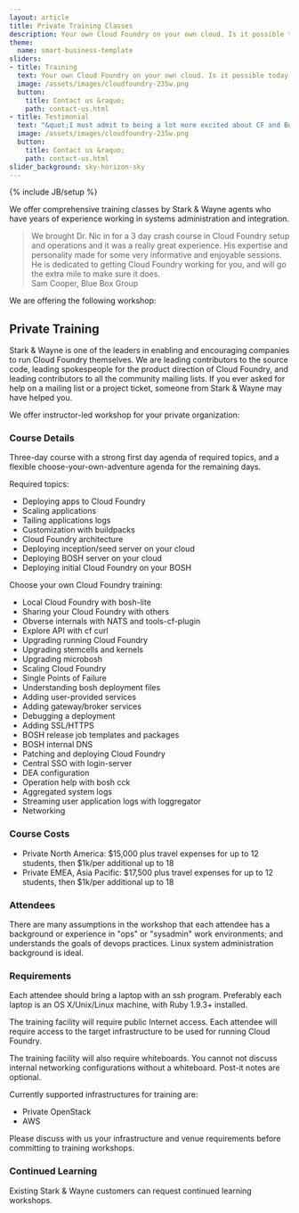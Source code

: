 ```yaml
---
layout: article
title: Private Training Classes
description: Your own Cloud Foundry on your own cloud. Is it possible today. Train up your team and invigorate your company with Cloud Foundry as soon as possible.
theme:
  name: smart-business-template
sliders:
- title: Training
  text: Your own Cloud Foundry on your own cloud. Is it possible today. Train up your team and invigorate your company with Cloud Foundry as soon as possible.
  image: /assets/images/cloudfoundry-235w.png
  button:
    title: Contact us &raquo;
    path: contact-us.html
- title: Testimonial
  text: "&quot;I must admit to being a lot more excited about CF and Bosh than I was before&quot;"
  image: /assets/images/cloudfoundry-235w.png
  button:
    title: Contact us &raquo;
    path: contact-us.html
slider_background: sky-horizon-sky
---
```

{% include JB/setup %}

We offer comprehensive training classes by Stark & Wayne agents who have years of experience working in systems administration and integration.

<blockquote>
We brought Dr. Nic in for a 3 day crash course in Cloud Foundry setup and operations and it was a really great experience.  His expertise and personality made for some very informative and enjoyable sessions.  He is dedicated to getting Cloud Foundry working for you, and will go the extra mile to make sure it does.
<br/>
Sam Cooper, Blue Box Group
</blockquote>

We are offering the following workshop:

## Private Training

Stark & Wayne is one of the leaders in enabling and encouraging companies to run Cloud Foundry themselves. We are leading contributors to the source code, leading spokespeople for the product direction of Cloud Foundry, and leading contributors to all the community mailing lists. If you ever asked for help on a mailing list or a project ticket, someone from Stark & Wayne may have helped you.

We offer instructor-led workshop for your private organization:

### Course Details

Three-day course with a strong first day agenda of required topics, and a flexible choose-your-own-adventure agenda for the remaining days.

Required topics:

* Deploying apps to Cloud Foundry
* Scaling applications
* Tailing applications logs
* Customization with buildpacks
* Cloud Foundry architecture
* Deploying inception/seed server on your cloud
* Deploying BOSH server on your cloud
* Deploying initial Cloud Foundry on your BOSH

Choose your own Cloud Foundry training:

* Local Cloud Foundry with bosh-lite
* Sharing your Cloud Foundry with others
* Obverse internals with NATS and tools-cf-plugin
* Explore API with cf curl
* Upgrading running Cloud Foundry
* Upgrading stemcells and kernels
* Upgrading microbosh
* Scaling Cloud Foundry
* Single Points of Failure
* Understanding bosh deployment files
* Adding user-provided services
* Adding gateway/broker services
* Debugging a deployment
* Adding SSL/HTTPS
* BOSH release job templates and packages
* BOSH internal DNS
* Patching and deploying Cloud Foundry
* Central SSO with login-server
* DEA configuration
* Operation help with bosh cck
* Aggregated system logs
* Streaming user application logs with loggregator
* Networking

### Course Costs

* Private North America: $15,000 plus travel expenses for up to 12 students, then $1k/per additional up to 18
* Private EMEA, Asia Pacific: $17,500 plus travel expenses for up to 12 students, then $1k/per additional up to 18

### Attendees

There are many assumptions in the workshop that each attendee has a background or experience in "ops" or "sysadmin" work environments; and understands the goals of devops practices. Linux system administration background is ideal.

### Requirements

Each attendee should bring a laptop with an ssh program. Preferably each laptop is an OS X/Unix/Linux machine, with Ruby 1.9.3+ installed.

The training facility will require public Internet access. Each attendee will require access to the target infrastructure to be used for running Cloud Foundry.

The training facility will also require whiteboards. You cannot not discuss internal networking configurations without a whiteboard. Post-it notes are optional.

Currently supported infrastructures for training are:

* Private OpenStack
* AWS

Please discuss with us your infrastructure and venue requirements before committing to training workshops.

### Continued Learning

Existing Stark & Wayne customers can request continued learning workshops.
